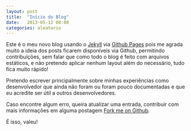 ```yaml
---
layout: post
title:  "Início do Blog"
date:   2013-05-12 08:00
categories: aleatorio
---
```


Este é o meu novo blog usando o [Jekyll](http://jekyllrb.com/) via [Github Pages](http://pages.github.com/) pois me agrada muito a ideia dos posts ficarem disponíveis via Github, permitindo contribuições, sem falar que como todo o blog é feito com arquivos estáticos, e não pretendo aplicar nenhum layout além do necessário, tudo fica muito rápido!

Pretendo escrever principalmente sobre minhas experiências como desenvolvedor que ainda não foram ou foram pouco documentadas e que eu acredite ser útil a outros desenvolvedores.

Caso encontre algum erro, queira atualizar uma entrada, contribuir com mais informações em alguma postagem [Fork me on Github](https://github.com/samuelsimoes/samuelsimoes.github.com).

É isso, valeu!

